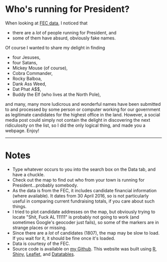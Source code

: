 # Who's running for President?

When looking at [FEC data](http://fec.gov/data/CandidateSummary.do?format=html), I noticed that

- there are a _lot_ of people running for President, and
- some of them have absurd, obviously fake names.  

Of course I wanted to share my delight in finding  

- four Jesuses,
- four Satans,
- Mickey Mouse (of course),
- Cobra Commander,
- Rocky Balboa,
- Dank Ass Weed,
- Dat Phat A$$,
- Buddy the Elf (who lives at the North Pole),  

and many, many more ludicrous and wonderful names have been submitted to and processed by some person or computer working for our government as legitimate candidates for the highest office in the land. However, a social media post could simply not contain the delight in discovering the next ridiculosity on the list, so I did the only logical thing, and made you a webpage. Enjoy!  

-----

# Notes

- Type whatever occurs to you into the search box on the Data tab, and have a chuckle.
- Check out the map to find out who from your town is running for President...probably somebody.
- As the data is from the FEC, it includes candidate financial information (where available). It dates from 30 April 2016, so is not particularly useful in comparing current fundraising totals, if you care about such things.
- I tried to plot candidate addresses on the map, but obviously trying to locate "Shit, Fuck AL 11111" is probably not going to work (and sometimes Google's geocoder just fails), so some of the markers are in strange places or missing.
- Since there are a _lot_ of candidates (1807), the map may be slow to load. If you wait for it, it should be fine once it's loaded.
- Data is courtesy of the FEC.
- Source code is available on [my Github](https://github.com/alistaire47/running_for_president). This website was built using [R](https://cran.r-project.org/), [Shiny](http://shiny.rstudio.com/), [Leaflet](http://leafletjs.com/), and [Datatables](https://datatables.net/).

